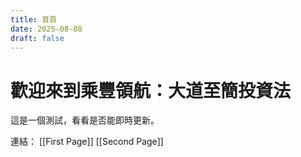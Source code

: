 ```yaml
---
title: 首頁
date: 2025-08-08
draft: false
---
```


# 歡迎來到乘豐領航：大道至簡投資法

這是一個測試，看看是否能即時更新。

連結：
[[First Page]]
[[Second Page]]